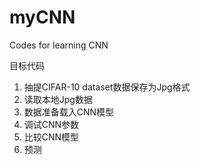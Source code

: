 # myCNN
Codes for learning CNN

目标代码

1. 抽提CIFAR-10 dataset数据保存为Jpg格式
2. 读取本地Jpg数据
3. 数据准备载入CNN模型
4. 调试CNN参数
5. 比较CNN模型
6. 预测
